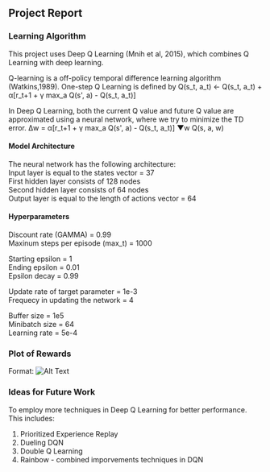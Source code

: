 ## Project Report
### Learning Algorithm
This project uses Deep Q Learning (Mnih et al, 2015), which combines Q Learning with deep learning. 

Q-learning is a off-policy temporal difference learning algorithm (Watkins,1989). One-step Q Learning is defined by
Q(s_t, a_t) <- Q(s_t, a_t) + α[r_t+1 + γ max_a Q(s', a) - Q(s_t, a_t)]

In Deep Q Learning, both the current Q value and future Q value are approximated using a neural network, where we try to minimize the TD error. 
Δw = α[r_t+1 + γ max_a Q(s', a) - Q(s_t, a_t)] ▼w Q(s, a, w) <br>


#### Model Architecture
The neural network has the following architecture: <br>
Input layer is equal to the states vector = 37<br>
First hidden layer consists of 128 nodes<br>
Second hidden layer consists of 64 nodes<br>
Output layer is equal to the length of actions vector = 64<br>

#### Hyperparameters
Discount rate (GAMMA) = 0.99<br>
Maxinum steps per episode (max_t) = 1000<br>

Starting epsilon = 1<br>
Ending epsilon = 0.01<br>
Epsilon decay = 0.99<br>

Update rate of target parameter = 1e-3<br>
Frequecy in updating the network = 4<br>

Buffer size = 1e5<br>
Minibatch size = 64<br>
Learning rate = 5e-4<br>


### Plot of Rewards

Format: ![Alt Text](https://github.com/bonniesjli/DQN-Navigation_UnityML/blob/master/dqn.png)

### Ideas for Future Work
To employ more techniques in Deep Q Learning for better performance. This includes:
1. Prioritized Experience Replay
2. Dueling DQN
3. Double Q Learning
4. Rainbow - combined imporvements techniques in DQN